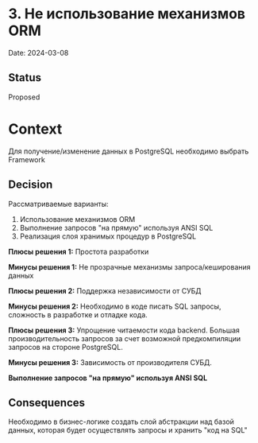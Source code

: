 # 3. Не использование механизмов ORM

Date: 2024-03-08

## Status

Proposed

# Context

Для получение/изменение данных в PostgreSQL необходимо выбрать Framework

## Decision

Рассматриваемые варианты:
1. Использование механизмов ORM
2. Выполнение запросов "на прямую" используя ANSI SQL
3. Реализация слоя хранимых процедур в PostgreSQL

**Плюсы решения 1:**
Простота разработки

**Минусы решения 1:**
Не прозрачные механизмы запроса/кеширования данных

**Плюсы решения 2:**
Поддержка независимости от СУБД

**Минусы решения 2:**
Необходимо в коде писать SQL запросы, сложность в разработке и отладке кода.

**Плюсы решения 3:**
Упрощение читаемости кода backend. Большая производительность запросов за счет возможной предкомпиляции запросов на стороне PostgreSQL.

**Минусы решения 3:**
Зависимость от производителя СУБД.

**Выполнение запросов "на прямую" используя ANSI SQL**

## Consequences
Необходимо в бизнес-логике создать слой абстракции над базой данных, которая будет осуществлять запросы и хранить "код на SQL"